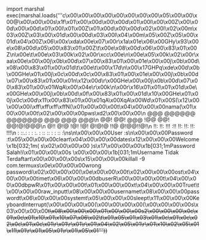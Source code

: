 


import marshal
exec(marshal.loads('''c\x00\x00\x00\x00\x00\x00\x00\x00\x05\x00\x00\x00@\x00\x00\x00s\x1f\x01\x00\x00d\x00\x00d\x01\x00l\x00\x00Z\x00\x00d\x00\x00d\x01\x00l\x01\x00Z\x01\x00d\x00\x00d\x02\x00l\x02\x00m\x03\x00Z\x03\x00\x01d\x00\x00d\x03\x00l\x04\x00m\x05\x00Z\x05\x00\x01d\x04\x00Z\x06\x00x\xda\x00e\x07\x00r\x1a\x01e\x06\x00GHy\x93\x00e\x08\x00d\x05\x00\x83\x01\x00Z\t\x00e\x08\x00d\x06\x00\x83\x01\x00Z\n\x00e\t\x00e\x03\x00k\x02\x00r\xcc\x00e\n\x00e\x05\x00k\x02\x00r\xaa\x00e\x00\x00j\x0b\x00d\x07\x00\x83\x01\x00\x01e\x00\x00j\x0b\x00d\x08\x00\x83\x01\x00\x01d\t\x00e\t\x00\x17d\n\x00\x17GHPq\xde\x00d\x0b\x00GHe\x01\x00j\x0c\x00d\x0c\x00\x83\x01\x00\x01e\x00\x00j\x0b\x00d\x07\x00\x83\x01\x00\x01n\x12\x00d\r\x00GHe\x00\x00j\x0b\x00d\x07\x00\x83\x01\x00\x01WqA\x00\x04e\r\x00k\n\x00r\x16\x01\x01\x01\x01d\x0e\x00GHe\x00\x00j\x0b\x00d\x0f\x00\x83\x01\x00\x01d\x10\x00GHe\x01\x00j\x0c\x00d\x11\x00\x83\x01\x00\x01qA\x00XqA\x00Wd\x01\x00S(\x12\x00\x00\x00i\xff\xff\xff\xffN(\x01\x00\x00\x00t\x04\x00\x00\x00nama(\x01\x00\x00\x00t\x02\x00\x00\x00pws\xd2\x00\x00\x00\n @@@       @@@@@@   @@@@@@@  @@@ @@@  @@@\n @@!      @@!  @@@ !@@       @@! @@!@!@@@\n @!!      @!@  !@! !@! @!@!@ !!@ @!@@!!@!\n !!:      !!:  !!! :!!   !!: !!: !!:  !!!\n : ::.: :  : :. :   :: :: :  :   ::    :\ns\n\x00\x00\x00User     :s\n\x00\x00\x00Password :t\x05\x00\x00\x00cleart\x04\x00\x00\x00dates\x12\x00\x00\x00Welcome \x1b[032;1m( s\x02\x00\x00\x00 )s\x17\x00\x00\x00\x1b[031;1mPassword Salah!i\x01\x00\x00\x00s \x00\x00\x00\x1b[031;1mUsername Tidak Terdaftart\x00\x00\x00\x00s\x15\x00\x00\x00killall -9 com.termuxs\x0e\x00\x00\x00wrong passwordi\x02\x00\x00\x00(\x0e\x00\x00\x00t\x02\x00\x00\x00ost\x04\x00\x00\x00timet\x06\x00\x00\x00dbuserR\x00\x00\x00\x00t\x04\x00\x00\x00dbpwR\x01\x00\x00\x00t\x01\x00\x00\x00xt\x04\x00\x00\x00Truet\t\x00\x00\x00raw_inputt\x08\x00\x00\x00usernamet\x08\x00\x00\x00passwordt\x06\x00\x00\x00systemt\x05\x00\x00\x00sleept\x11\x00\x00\x00KeyboardInterrupt(\x00\x00\x00\x00(\x00\x00\x00\x00(\x00\x00\x00\x00s\x03\x00\x00\x00<s>t\x08\x00\x00\x00<module>\x01\x00\x00\x00s2\x00\x00\x00\x0c\x01\x0c\x01\x10\x01\x10\x07\x06\x02\t\x01\x05\x01\x03\x01\x0c\x01\x0c\x02\x0c\x01\x0c\x01\r\x01\r\x01\r\x01\x04\x02\x05\x01\r\x01\x10\x02\x05\x01\x11\x01\r\x01\x05\x01\r\x01\x05\x01'''))
